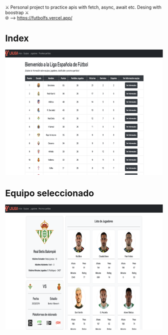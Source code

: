 ⚔️ Personal project to practice apis with fetch, async, await etc. Desing with boostrap  ⚔️
<br>
🌐 --> https://futbolfs.vercel.app/
<h1>Index</h1>
<center><img src="readme/foto1.png" width="800" height="400" alt="Index"></center>
<h1>Equipo seleccionado</h1>
<center><img src="readme/foto2.png" width="800" height="400" alt="Equipo"></center>
